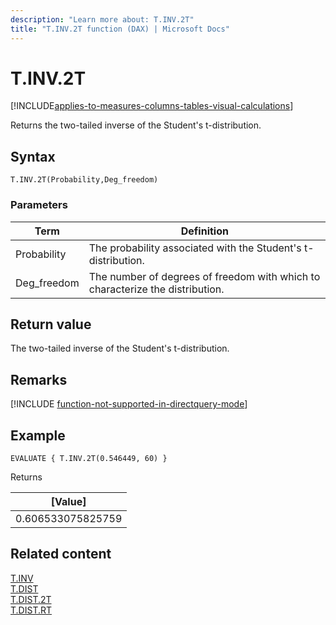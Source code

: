 ```yaml
---
description: "Learn more about: T.INV.2T"
title: "T.INV.2T function (DAX) | Microsoft Docs"
---
```

# T.INV.2T

[!INCLUDE[applies-to-measures-columns-tables-visual-calculations](includes/applies-to-measures-columns-tables-visual-calculations.md)]

Returns the two-tailed inverse of the Student's t-distribution.
 
## Syntax  
  
```dax
T.INV.2T(Probability,Deg_freedom)
```
  
### Parameters  
  
|Term|Definition|  
|--------|--------------|  
|Probability|The probability associated with the Student's t-distribution.|  
|Deg_freedom|The number of degrees of freedom with which to characterize the distribution.|
  
## Return value

The two-tailed inverse of the Student's t-distribution.

## Remarks

[!INCLUDE [function-not-supported-in-directquery-mode](includes/function-not-supported-in-directquery-mode.md)]

## Example  
  
```dax
EVALUATE { T.INV.2T(0.546449, 60) }
```

Returns

|[Value]  |
|---------|
|0.606533075825759    |

## Related content  

[T.INV](t-inv-dax.md)  
[T.DIST](t-dist-dax.md)  
[T.DIST.2T](t-dist-2t-dax.md)  
[T.DIST.RT](t-dist-rt-dax.md)  
